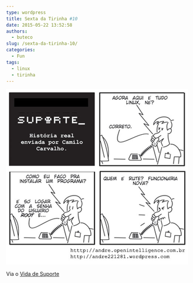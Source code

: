 ```yaml
---
type: wordpress
title: Sexta da Tirinha #10
date: 2015-05-22 13:52:58
authors:
  - buteco
slug: /sexta-da-tirinha-10/
categories:
  - Fun
tags:
  - linux
  - tirinha
---
```


<a href="/images/wp-content/uploads/2015/05/Tirinha-Linux.jpg"><img class="alignnone size-full wp-image-2321" src="/images/wp-content/uploads/2015/05/Tirinha-Linux.jpg" alt="tirinha-linux" width="493" height="475" /></a>

Via o <a href="http://vidadesuporte.com.br" target="_blank">Vida de Suporte</a>